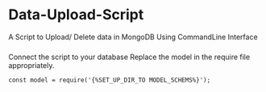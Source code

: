 # Data-Upload-Script
A Script to Upload/ Delete data in MongoDB Using CommandLine Interface

###
Connect the script to your database
Replace the model in the require file appropriately.


`````````````
const model = require('{%SET_UP_DIR_TO MODEL_SCHEMS%}');

`````````````
